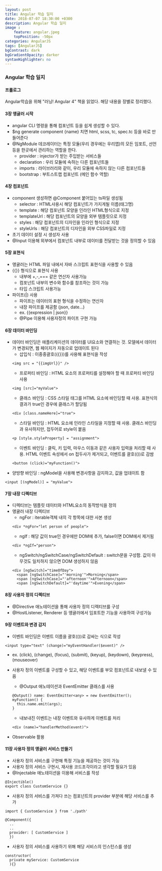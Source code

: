 ```yaml
---
layout: post
title: Angular 학습 일지
date: 2018-07-07 18:30:00 +0300
description: Angular 학습 일지
image :
    feature: angular.jpeg
    topPosition: -50px
categories: AngularJS
tags: [AngularJS]
bgContrast: dark
bgGradientOpacity: darker
syntaxHighlighter: no
---
```


### Angular 학습 일지

#### 프롤로그
Angular학습을 위해 "러닝! Angular 4" 책을 읽었다. 해당 내용을 장별로 정리했다.

#### 3장 앵귤러 시작
- angular CLI 명령을 통해 컴포넌트 등을 쉽게 생성할 수 있다.
- $ng generate component {name} 치면 html, scss, tc, spec.tc 등을 바로 만들어준다
- @NgModule 데코레이터는 특정 모듈(우리 경우에는 우리앱)의 모든 임포트, 선언 등을 한곳에서 관리하는 역할을 한다.
  - provider : injector가 받는 주입받는 서비스들
  - declaration : 우리 모듈에 속하는 다른 컴포넌트들
  - imports : 라이브러리와 같이, 우리 모듈에 속하지 않는 다른 컴포넌트들
  - bootstrap : 부트스트랩 컴포넌트 (메인 함수 역할)

#### 4장 컴포넌트
- component 생성하면 @Component 붙어있는 ts파일 생성됨
  - selector : HTML사용시 해당 컴포넌트가 가지게될 이름(태그명)
  - template : 해당 컴포넌트 모양을 인라인 HTML형식으로 지정
  - templateUrl : 해당 컴포넌트의 모양을 외부 템플릿으로 지정
  - styles : 해당 컴포넌트의 디자인을 인라인 형식으로 지정
  - styleUrls : 해당 컴포넌트의 디자인을 외부 CSS파일로 지정
- 초기 데이터 설정 시 생성자 사용
- @Input 이용해 외부에서 컴포넌트 내부로 데이터를 전달받는 것을 정의할 수 있음

#### 5장 표현식
- 앵귤러는 HTML 파일 내에서 자바 스크립트 표현식을 사용할 수 있음
- {{}} 형식으로 표현식 사용
  - 내부에 +,-,=== 같은 연산자 사용가능
  - 컴포넌트 내부의 변수와 함수를 참조하는 것이 가능
  - 타입 스크립트 사용가능
- 파이프(\|) 사용
  - 파이프는 데이터의 표현 형식을 수정하는 연산자
  - 내장 파이프를 제공함 (json, date...)
  - ex. {{expression \| json}}
  - @Pipe 이용해 사용자정의 파이프 구현 가능

#### 6장 데이터 바인딩
- 데이터 바인딩은 애플리케이션의 데이터를 UI요소와 연결하는 것. 모델에서 데이터가 변경되면, 웹 페이지가 자동으로 업데이트 된다
  - 삽입식 : 이중중괄호({{}})를 사용해 표현식을 작성  
  ```
  <img src = "{{imgUrl}}" />
  ```
  - 프로퍼티 바인딩 : HTML 요소의 프로퍼티를 설정해야 할 때 프로퍼티 바인딩 사용  
  ```
  <img [src]="myValue">
  ```
  - 클래스 바인딩 : CSS 스타일 태그를 HTML 요소에 바인딩할 때 사용. 표현식의 결과가 true인 경우에 클래스가 할당됨  
  ```
  <div [class.nameHere]="true">
  ```
  - 스타일 바인딩 : HTML 요소에 인라인 스타일을 지정할 때 사용. 클래스 바인딩과 유사하지만, 접두어로 style이 붙음  
  ```
  <p [style.styleProperty] = "assignment">
  ```
  - 이벤트 바인딩 : 클릭, 키 입력, 마우스 이동과 같은 사용자 입력을 처리할 때 사용. HTML 이벤트 속성에서 on 접두사가 제거되고, 이벤트를 괄호(())로 감쌈  
  ```
  <button (click)="myFunction()">
  ```
- 양방향 바인딩 : ngModel을 사용해 변경사항을 감지하고, 값을 업데이트 함  
```
<input [(ngModel)] = "myValue">
```

#### 7장 내장 디렉티브
- 디렉티브는 템플릿 데이터와 HTML요소의 동작방식을 정의
- 앵귤러 내장 디렉티브
  - ngFor : iterable객체 내의 각 항목에 대한 사본 생성  
  ```
  <div *ngFor="let person of people">
  ```
  - ngIf : 해당 값이 true인 경우에만 DOM에 추가, false이면 DOM에서 제거됨  
  ```
  <div *ngIf="person">
  ```
  - ngSwitch/ngSwitchCase/ngSwitchDefault : switch문을 구성함. 값이 아무것도 일치하지 않으면 DOM 생성하지 않음  
  ```
  <div [ngSwitch]="timeOfDay">
    <span [ngSwitchCase]="'morning'">Morning</span>
    <span [ngSwitchCase]="'afternoon'">Afternoon</span>
    <span [ngSwitchDefault]="'daytime'">Evening</span>
  ```

#### 8장 사용자 정의 디렉티브
- @Directive 애노테이션을 통해 사용자 정의 디렉티브를 구성
- @HostListener, Renderer 등 앵귤러에서 임포트한 기능을 사용하여 구성가능

#### 9장 이벤트와 변경 감지
- 이벤트 바인딩은 이벤트 이름을 괄호(())로 감싸는 식으로 작성   
```
<input type="text" (change)="myEventHandler($event)" />
```
  - ex. (click), (change), (focus), (submit), (keyup), (keydown), (keypress), (mouseover)

- 사용자 정의 이벤트를 구성할 수 있고, 해당 이벤트를 부모 컴포넌트로 내보낼 수 있음
  - @Output 애노테이션과 EventEmitter 클래스를 사용
  ~~~~
  @Output() name: EventEmitter<any> = new EventEmitter();
  myFunction() {
    this.name.emit(args);
  }
  ~~~~
  - 내보내진 이벤트는 내장 이벤트와 유사하게 이벤트를 처리
  ```
  <div (name)="handlerMethod(event)">
  ```
- Observable 활용

#### 11장 사용자 정의 앵귤러 서비스 만들기
- 사용자 정의 서비스를 구현해 특정 기능을 제공하는 것이 가능
- 사용자 정의 서비스 구현시, 재사용 코드조각이라고 생각할 필요가 있음
- @Injectable 애노테이션을 이용해 서비스를 작성
```
@Injectible()
export class CustomService {}
```
- 사용자 정의 서비스를 가져다 쓰는 컴포넌트의 provider 부분에 해당 서비스를 추가
```
import { CustomService } from './path'

@Component({
  ..
  ..
  provider: [ CustomService ]
  })
```
- 사용자 정의 서비스를 사용하기 위해 해당 서비스의 인스턴스를 생성
```
constructor(
  private myService: CustomService
  ){}
```
